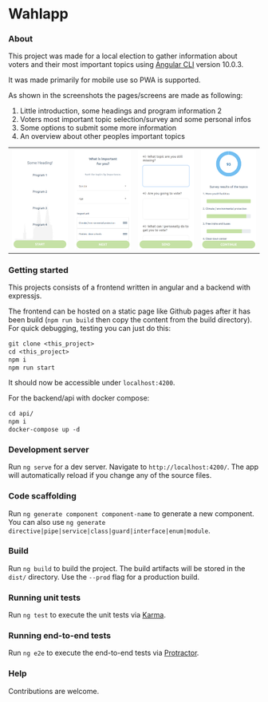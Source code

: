 # Wahlapp

### About

This project was made for a local election to gather information about voters and their most important topics using  [Angular CLI](https://github.com/angular/angular-cli) version 10.0.3.

It was made primarily for mobile use so PWA is supported.

As shown in the screenshots the pages/screens are made as following:
1. Little introduction, some headings and program information 2
2. Voters most important topic selection/survey and some personal infos
3. Some options to submit some more information
4. An overview about other peoples important topics

<table>
<tr>
<th><img src="screenshots/screenshot1.png" /></th>
<th><img src="screenshots/screenshot2.png" /></th>
<th><img src="screenshots/screenshot3.png" /></th>
<th><img src="screenshots/screenshot4.png" /></th>
</tr>
</table>

### Getting started

This projects consists of a frontend written in angular and a backend with expressjs.

The frontend can be hosted on a static page like Github pages after it has been build (`npm run build` then copy the content from the build directory). For quick debugging, testing you can just do this:

    git clone <this_project>
    cd <this_project>
    npm i
    npm run start

It should now be accessible under `localhost:4200`.

For the backend/api with docker compose:

    cd api/
    npm i
    docker-compose up -d

### Development server

Run `ng serve` for a dev server. Navigate to `http://localhost:4200/`. The app will automatically reload if you change any of the source files.

### Code scaffolding

Run `ng generate component component-name` to generate a new component. You can also use `ng generate directive|pipe|service|class|guard|interface|enum|module`.

### Build

Run `ng build` to build the project. The build artifacts will be stored in the `dist/` directory. Use the `--prod` flag for a production build.

### Running unit tests

Run `ng test` to execute the unit tests via [Karma](https://karma-runner.github.io).

### Running end-to-end tests

Run `ng e2e` to execute the end-to-end tests via [Protractor](http://www.protractortest.org/).

### Help

Contributions are welcome.